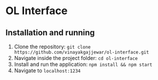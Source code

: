 # OL Interface

## Installation and running

1. Clone the repository: ```git clone https://github.com/vinayakgajjewar/ol-interface.git```
2. Navigate inside the project folder: ```cd ol-interface```
3. Install and run the application: ```npm install && npm start```
4. Navigate to ```localhost:1234```